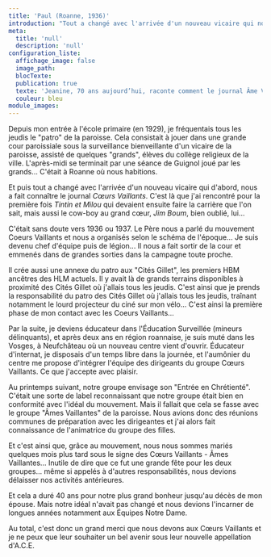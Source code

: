 ```yaml
---
title: 'Paul (Roanne, 1936)'
introduction: "Tout a changé avec l'arrivée d'un nouveau vicaire qui nous a fait connaître le journal Cœurs Vaillants. C'est là que j'ai rencontré pour la première fois Tintin et Milou qui devaient ensuite faire la carrière que l'on sait, mais aussi le cow-boy au grand cœur, Jim Boum..."
meta:
  title: 'null'
  description: 'null'
configuration_liste:
  affichage_image: false
  image_path:
  blocTexte:
  publication: true
  texte: 'Jeanine, 70 ans aujourd’hui, raconte comment le journal Âme Vaillante lui a permis de découvrir Paris, la première fois :'
  couleur: bleu
module_images:
---
```



Depuis mon entr&eacute;e &agrave; l'&eacute;cole primaire (en 1929), je fr&eacute;quentais tous les jeudis le "patro" de la paroisse. Cela consistait &agrave; jouer dans une grande cour paroissiale sous la surveillance bienveillante d'un vicaire de la paroisse, assist&eacute; de quelques "grands", &eacute;l&egrave;ves du coll&egrave;ge religieux de la ville. L'apr&egrave;s-midi se terminait par une s&eacute;ance de Guignol jou&eacute; par les grands... C'&eacute;tait &agrave; Roanne o&ugrave; nous habitions.

Et puis tout a chang&eacute; avec l'arriv&eacute;e d'un nouveau vicaire qui d'abord, nous a fait conna&icirc;tre le journal *Cœurs Vaillants*. C'est l&agrave; que j'ai rencontr&eacute; pour la premi&egrave;re fois *Tintin et Milou* qui devaient ensuite faire la carri&egrave;re que l'on sait, mais aussi le cow-boy au grand cœur, *Jim Boum*, bien oubli&eacute;, lui...

C'&eacute;tait sans doute vers 1936 ou 1937. Le P&egrave;re nous a parl&eacute; du mouvement Coeurs Vaillants et nous a organis&eacute;s selon le sch&eacute;ma de l'&eacute;poque... Je suis devenu chef d'&eacute;quipe puis de l&eacute;gion... Il nous a fait sortir de la cour et emmen&eacute;s dans de grandes sorties dans la campagne toute proche.

Il cr&eacute;e aussi une annexe du patro aux "Cit&eacute;s Gillet", les premiers HBM anc&ecirc;tres des HLM actuels. Il y avait l&agrave; de grands terrains disponibles &agrave; proximit&eacute; des Cit&eacute;s Gillet o&ugrave; j'allais tous les jeudis. C'est ainsi que je prends la responsabilit&eacute; du patro des Cit&eacute;s Gillet o&ugrave; j'allais tous les jeudis, tra&icirc;nant notamment le lourd projecteur du cin&eacute; sur mon v&eacute;lo... C'est ainsi la premi&egrave;re phase de mon contact avec les Coeurs Vaillants...

Par la suite, je deviens &eacute;ducateur dans l'&Eacute;ducation Surveill&eacute;e (mineurs d&eacute;linquants), et apr&egrave;s deux ans en r&eacute;gion roannaise, je suis mut&eacute; dans les Vosges, &agrave; Neufch&acirc;teau o&ugrave; un nouveau centre vient d'ouvrir. &Eacute;ducateur d'internat, je disposais d'un temps libre dans la journ&eacute;e, et l'aum&ocirc;nier du centre me propose d'int&eacute;grer l'&eacute;quipe des dirigeants du groupe Cœurs Vaillants. Ce que j'accepte avec plaisir.

Au printemps suivant, notre groupe envisage son "Entr&eacute;e en Chr&eacute;tient&eacute;". C'&eacute;tait une sorte de label reconnaissant que notre groupe &eacute;tait bien en conformit&eacute; avec l'id&eacute;al du mouvement. Mais il fallait que cela se fasse avec le groupe "&Acirc;mes Vaillantes" de la paroisse. Nous avions donc des r&eacute;unions communes de pr&eacute;paration avec les dirigeantes et j'ai alors fait connaissance de l'animatrice du groupe des filles.

Et c'est ainsi que, gr&acirc;ce au mouvement, nous nous sommes mari&eacute;s quelques mois plus tard sous le signe des Cœurs Vaillants - &Acirc;mes Vaillantes... Inutile de dire que ce fut une grande f&ecirc;te pour les deux groupes... m&ecirc;me si appel&eacute;s &agrave; d'autres responsabilit&eacute;s, nous devions d&eacute;laisser nos activit&eacute;s ant&eacute;rieures.

Et cela a dur&eacute; 40 ans pour notre plus grand bonheur jusqu'au d&eacute;c&egrave;s de mon &eacute;pouse. Mais notre id&eacute;al n'avait pas chang&eacute; et nous devions l'incarner de longues ann&eacute;es notamment aux &Eacute;quipes Notre Dame.

Au total, c'est donc un grand merci que nous devons aux Cœurs Vaillants et je ne peux que leur souhaiter un bel avenir sous leur nouvelle appellation d'A.C.E.